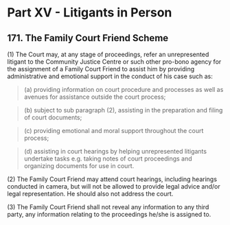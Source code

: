 # Part XV - Litigants in Person

## 171. The Family Court Friend Scheme

(1) The Court may, at any stage of proceedings, refer an unrepresented litigant to the Community Justice Centre or such other pro-bono agency for the assignment of a Family Court Friend to assist him by providing administrative and emotional support in the conduct of his case such as:

> (a) providing information on court procedure and processes as well as avenues for assistance outside the court process;

> (b) subject to sub paragraph (2), assisting in the preparation and filing of court documents;

> (c) providing emotional and moral support throughout the court process;

> (d) assisting in court hearings by helping unrepresented litigants undertake tasks e.g. taking notes of court proceedings and organizing documents for use in court.

(2) The Family Court Friend may attend court hearings, including hearings conducted in camera, but will not be allowed to provide legal advice and/or legal representation. He should also not address the court.

(3) The Family Court Friend shall not reveal any information to any third party, any information relating to the proceedings he/she is assigned to.
